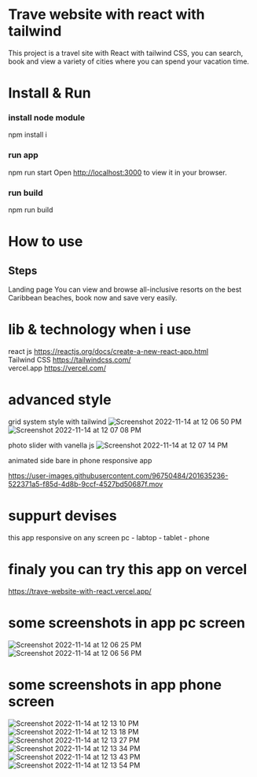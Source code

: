 # Trave website with react with tailwind 

This project is a travel site with React with tailwind CSS, you can search, book and view a variety of cities where you can spend your vacation time.

# Install & Run

### install node module 
npm install i  

### run app
npm run start 
Open [http://localhost:3000](http://localhost:3000) to view it in your browser.

### run build
npm run build  

# How to use

## Steps
Landing page You can view and browse all-inclusive resorts on the best Caribbean beaches, book now and save very easily.

# lib & technology when i use
react js https://reactjs.org/docs/create-a-new-react-app.html \
Tailwind CSS https://tailwindcss.com/ \
vercel.app https://vercel.com/ 

# advanced style 
grid system style with tailwind 
![Screenshot 2022-11-14 at 12 06 50 PM](https://user-images.githubusercontent.com/96750484/201633528-deb3fb9c-2220-414b-8766-3dc112db10ba.png)
![Screenshot 2022-11-14 at 12 07 08 PM](https://user-images.githubusercontent.com/96750484/201633581-22ed0b03-5fa6-4fdb-b040-b1432ca070aa.png)

photo slider with vanella js
![Screenshot 2022-11-14 at 12 07 14 PM](https://user-images.githubusercontent.com/96750484/201633818-db83edf4-73c0-4b03-ba8b-a615d47c50e8.png)

animated side bare in phone responsive app


https://user-images.githubusercontent.com/96750484/201635236-522371a5-f85d-4d8b-9ccf-4527bd50687f.mov



# suppurt devises 
this app responsive on any screen pc - labtop - tablet  - phone

# finaly you can try this app on vercel
https://trave-website-with-react.vercel.app/

# some screenshots in app pc screen
![Screenshot 2022-11-14 at 12 06 25 PM](https://user-images.githubusercontent.com/96750484/201633929-fcd12589-d00e-4016-9be7-92b45425ba1c.png)
![Screenshot 2022-11-14 at 12 06 56 PM](https://user-images.githubusercontent.com/96750484/201633966-cea7edc1-1fb4-46a7-8ad7-e91b91ebce3c.png)

# some screenshots in app phone screen
![Screenshot 2022-11-14 at 12 13 10 PM](https://user-images.githubusercontent.com/96750484/201634369-37e89507-ef3f-4273-b6fb-9906c24fa46d.png)
![Screenshot 2022-11-14 at 12 13 18 PM](https://user-images.githubusercontent.com/96750484/201634378-646faa28-a82d-429c-8299-eaa76fdb3118.png)
![Screenshot 2022-11-14 at 12 13 27 PM](https://user-images.githubusercontent.com/96750484/201634385-6b16c71b-de16-4aae-921a-39391ac3ae0b.png)
![Screenshot 2022-11-14 at 12 13 34 PM](https://user-images.githubusercontent.com/96750484/201634391-9acd7366-c855-4b6a-adbb-ed5188a77dc6.png)
![Screenshot 2022-11-14 at 12 13 43 PM](https://user-images.githubusercontent.com/96750484/201634394-2001bfef-8da8-43fe-bab2-eee0aff122f9.png)
![Screenshot 2022-11-14 at 12 13 54 PM](https://user-images.githubusercontent.com/96750484/201634399-5a65529d-8305-4f1f-9f65-c0b465223d24.png)


